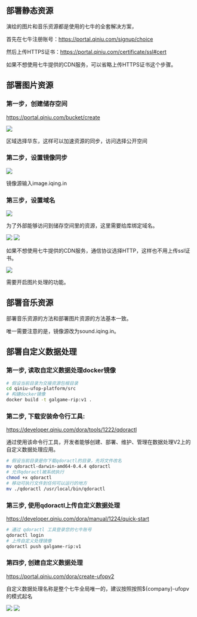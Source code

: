 ## 部署静态资源

演绘的图片和音乐资源都是使用的七牛的全套解决方案，

首先在七牛注册账号：https://portal.qiniu.com/signup/choice

然后上传HTTPS证书：https://portal.qiniu.com/certificate/ssl#cert

如果不想使用七牛提供的CDN服务，可以省略上传HTTPS证书这个步骤。

## 部署图片资源

### 第一步，创建储存空间

https://portal.qiniu.com/bucket/create

![](images/3.png)

区域选择华东，这样可以加速资源的同步，访问选择公开空间

### 第二步，设置镜像同步

![](images/4.png)

镜像源输入image.iqing.in

### 第三步，设置域名

![](images/6.png)

为了外部能够访问到储存空间里的资源，这里需要给库绑定域名。

![](images/7.png)
![](images/8.png)

如果不想使用七牛提供的CDN服务，通信协议选择HTTP，这样也不用上传ssl证书。

![](images/9.png)

需要开启图片处理的功能。

## 部署音乐资源

部署音乐资源的方法和部署图片资源的方法基本一致。

唯一需要注意的是，镜像源改为sound.iqing.in。

## 部署自定义数据处理

### 第一步, 读取自定义数据处理docker镜像

```bash
# 假设当前目录为交接资源包根目录
cd qiniu-ufop-platform/src
# 构建docker镜像
docker build -t galgame-rip:v1 .
```

### 第二步, 下载安装命令行工具:

https://developer.qiniu.com/dora/tools/1222/qdoractl

通过使用该命令行工具，开发者能够创建、部署、维护、管理在数据处理V2上的自定义数据处理应用。

```bash
# 假设当前目录是你下载qdoractl的目录，先将文件改名
mv qdoractl-darwin-amd64-0.4.4 qdoractl
# 允许qdoractl被系统执行
chmod +x qdoractl
# 移动可执行文件到任何可以运行的地方
mv ./qdoractl /usr/local/bin/qdoractl
```

### 第三步, 使用qdoractl上传自定义数据处理

https://developer.qiniu.com/dora/manual/1224/quick-start

```bash
# 通过 qdoractl 工具登录您的七牛账号
qdoractl login
# 上传自定义处理镜像
qdoractl push galgame-rip:v1
```

### 第四步, 创建自定义数据处理

https://portal.qiniu.com/dora/create-ufopv2

自定义数据处理名称是整个七牛全局唯一的，建议按照按照${company}-ufopv的模式起名

![](images/1.png)
![](images/2.png)
